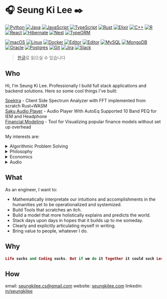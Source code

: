 # :headphones: Seung Ki Lee :black_nib:

<!-- <a href=https://github.com/anuraghazra/github-readme-stats>
  <img align=right width=400 alt=Github Stats src=https://github-readme-stats.vercel.app/api?username=seungkilee-cs&show_icons=true&theme=dark&include_all_commits=true&count_private=true&hide_border=true>
</a> -->

<!-- ![Top Langs](https://github-readme-stats.vercel.app/api/top-langs/?username=seungkilee-cs&layout=compact&theme=dark&hide_border=true) -->

[![Python](https://img.shields.io/badge/Python-3776AB?logo=python&logoColor=fff)](#)
[![Java](https://img.shields.io/badge/Java-%23ED8B00.svg?logo=openjdk&logoColor=white)](#)
[![JavaScript](https://img.shields.io/badge/JavaScript-F7DF1E?logo=javascript&logoColor=000)](#)
[![TypeScript](https://img.shields.io/badge/TypeScript-3178C6?logo=typescript&logoColor=fff)](#)
[![Rust](https://img.shields.io/badge/Rust-%23000000.svg?e&logo=rust&logoColor=white)](#)
[![Elixir](https://img.shields.io/badge/Elixir-%234B275F.svg?&logo=elixir&logoColor=white)](#)
[![C++](https://img.shields.io/badge/C++-%2300599C.svg?logo=c%2B%2B&logoColor=white)](#)
[![R](https://img.shields.io/badge/R-%23276DC3.svg?logo=r&logoColor=white)](#)
[![React](https://img.shields.io/badge/React-%2320232a.svg?logo=react&logoColor=%2361DAFB)](#)
[![Hibernate](https://img.shields.io/badge/Hibernate-59666C?logo=hibernate&logoColor=fff)](#)
[![Nest](https://img.shields.io/badge/Nest.js-%23E0234E.svg?logo=nestjs&logoColor=white)](#)
[![TypeORM](https://img.shields.io/badge/TypeORM-FE0803?logo=typeorm&logoColor=fff)](#)

[![macOS](https://img.shields.io/badge/macOS-000000?logo=apple&logoColor=F0F0F0)](#)
[![Linux](https://img.shields.io/badge/Linux-FCC624?logo=linux&logoColor=black)](#)
[![Docker](https://img.shields.io/badge/Docker-2496ED?logo=docker&logoColor=fff)](#)
[![Editor](https://img.shields.io/badge/Neovim-57A143?logo=neovim&logoColor=fff)](#)
[![Editor](https://img.shields.io/badge/Zed-white?style=flat-square&logo=zedindustries&logoColor=084CCF)](https://code.visualstudio.com/)
[![MySQL](https://img.shields.io/badge/MySQL-4479A1?logo=mysql&logoColor=fff)](#)
[![MongoDB](https://img.shields.io/badge/MongoDB-%234ea94b.svg?logo=mongodb&logoColor=white)](#)
[![Oracle](https://custom-icon-badges.demolab.com/badge/Oracle-F80000?logo=oracle&logoColor=fff)](#)
[![Postgres](https://img.shields.io/badge/Postgres-%23316192.svg?logo=postgresql&logoColor=white)](#)
[![Git](https://img.shields.io/badge/Git-F05032?logo=git&logoColor=fff)](#)
[![Jira](https://img.shields.io/badge/Jira-0052CC?logo=jira&logoColor=fff)](#)
[![Slack](https://img.shields.io/badge/Slack-4A154B?logo=slack&logoColor=fff)](#)

> [한글](README.ko.md)로 읽으실 수 있습니다

## Who
Hi, I'm Seung Ki Lee. Professionally I build full stack applications and backend solutions. Here so some cool things I've built:

[Spektra](https://www.seungkilee.com/spektra) - Client Side Spectrum Analyzer with FFT implemented from scratch Rust+WASM  
[Saku Audio Player](https://www.seungkilee.com/saku-audio-player) - Audio Player With AutoEq Supported 10 Band PEQ for IEM and Headphone  
[Financial Modeling](https://www.seungkilee.com/Financial-Modeling/) - Tool for Visualizing popular finance models without set up overhead  
<!--! 
[Alethea Interactive]() - Visualizing my understanding of Heidegger with metaphors  
[FE3H Save Editor Web]() - Web editor for Fire Emblem Three Houses Save editing using Rust Core for binary handling and Typescript interface
[GYTMDL GUI]() - Cross Platform desktop wrapper for [gytmdl]() written in Tuari + TS + Vite for easy cookie handling and QoL improvements
[HistoFlow]() - AI Cancer detection application with TS interface and Kotlin Springboot backend with Python ML Services
-->

My interests are: 


<details>
  <summary> Algorithmic Problem Solving </summary>
  
  Some people like Sudoku, some people like crossword puzzles. For me, algorithmic problems are like that. I think these show the process of my problem solving approach in general programming. Most of the time I just take notes on the submission and don't publish the solution, but the process is largely the same.

  Here are some leetcode solution showing not just the logic of the solution, but the system in which I approach a problem:
  - [2197. Replace Non-Coprime Numbers in Array](https://leetcode.com/problems/replace-non-coprime-numbers-in-array/solutions/7194687/euclid-algorithm-for-gcd-with-monotonic-slctq/)
  
  - [1935. Maximum Number of Words You Can Type](https://leetcode.com/problems/maximum-number-of-words-you-can-type/solutions/7190723/on-counter-solution-without-flags-by-lee-bz6m/)

  I also like investigating underneath the hood algorithms of how things:
  - [Image Compression by K Means Clustering](https://github.com/seungkilee-cs/K-Means-Image-Compression)  
  
  - [Fast Fourier Transform](https://github.com/seungkilee-cs/spektra/tree/master/rust-audio-processor)


</details>

<!--!
#### [Image Compression](https://github.com/seungkilee-cs/K-Means-Image-Compression)
<details>
  <summary> K Means Clustering based image compression </summary>
  

</details>
-->


<details>
  <summary> Philosophy </summary>
  
  I believe that philosophy, much like mathematics is a tool we can employee to solve a problem.  
  I'm Fascinated by Phenomenology and Modal Logic and I want to use the formal structure and concepts in Engineering to operationalize the narrative insights and achievements in humanities that haven't been streamlined.  
</details>


<!--!
<details>
<summary> Code </summary>
#### [Heidegger's Hermeneutic Circle Interpretation and Visualization]()
My biggest problem in understanding Heidegger was not merely difficulty in interpretating the text, but grasping the concept beyond the formal logic. Being and Time was difficult but very logical and streamlined, whereas the post-Kehre ideas in [What is Metaphysics]() was conceptually incompatible with the logical procedure of understanding. Only after I understood that Heidegger was disclosing a process rather than deriving it, was I able to understand the seemingly circular justifications.

#### [CWD Model of Desire]()
My critique from reading fo Deleuze's Rhizomatic Desire and the social constructionism it leads to, and my attempt to augment on it using graph theory concepts.

#### [Recursive Nature of Human Consciousness]()
Interpretation on Kierkegaard's "Life can only be reflected backward but lived forward" and Ricoeur's narrative explanation of Idem and Ipse identities operationalized with mutual recursion in Computer Science.

<summary> Writing </summary>

#### [Singular Other]()
My critique of Emmanuel Levinas and general principle of "broadening the circle." Establishing ethics as already and always fragmented, and the goal of macro system being not imposition of a grand standing but rather a defragmentation.

#### [Agnesification and Conceptual Bricolage]()
My thoguhts on how to build on someone's work not off of their authority, in contrasting methodology of conceptual adoptation in Stewart Hall - Gramsci/Lukacs vs Spivak - Gramsci.

#### [Seismicity of Idea]()
Examining Husserl's Problem Statement and 

#### [Ethical Descent - Transcending Problem of Intersubjectivity]()
My Critique of 

#### [Socio-Linguistic Symbolic Order]()
Explaining the mechanisms of how structural pre-conscious concepts manifest in m

#### [Power to Will - Foucauldian Inversion of ]()
Evaluation of Heidegger's Gestell vs Poiesis, and borrowing from directions that Foucault alludes to in order to explain the problem of fixed point analysis of Gestell vs Poiesis, and Will as Gestalt rather than collective of individual wills, and how power operates not as individual sway but rather as bending of the epistemic plane on which the wills manifest.
</details>

-->
 
<details>
  <summary> Economics </summary>

  I started out as a Finance and Economics major in college, before I changed courses to engineering school for Computer Science degree. I liked Economics enough that I did finish the program and graduated with B.S. in both Computer Science and Economics. I did have to take over 150 credit hours and every interim semesters to do so. Was it worth it? I guess we won't know just yet.
  
### [Financial Modeling](https://www.seungkilee.com/Financial-Modeling/)

  Python is generally the go to tool for most people in finance and economics in visualizing the models used in Finances. However a lot of my friends back in college days knew of matplotlib but only knew how to copy paste from stackoverflow. The amount of times I had to help someone set up conda on their windows laptop for python was actually astounding.

  Of course, now with the LLMs it would be easy to adjust the models in visualization to however you want. But for those trying to understand the basis of the model and how variables interact with one another, would benefit from a real time visualization without having to install anything. I wished that something like this would exist back in college, and I think still a lot of people in school for economics and finances can benefit from simple and intuitive, interactive visualization tool without any set up overhead
  
  [Demo](https://www.seungkilee.com/Financial-Modeling/) | [Code](https://github.com/seungkilee-cs/Financial-Modeling)
</details>

<!--!
### [Writing](https://www.seungkilee.com/blog)  
I like to just jot down my thoughts on different topics, most are meaningless but some maybe helpful. [Blog](https://www.seungkilee.com/blog)
-->

<!--! 

### Data Science  
<details>
  Coming from the background of Computer Science and Economics, applied statistics was a natural intersection in the Venn Diagram of my interests and expertise. Starting with Machine Learning courses in college, I've been working on constructing models that more holistically explains the phenomena and more accurately predict the outcome.

  [HistoFlow]() - AI Cancer detection application with TS interface and Kotlin Springboot backend with Python ML Services
</details>
-->

<details>
  <summary> Audio </summary>
  
  I moved around a lot in my life so naturally my headphone collection is limited to a very small core devices like Focal Clear, Sennheiser HD800S, Hifiman HE6, Hifiman HE1000 V2. Naturally the Dac/Amps and sources are also largely consolidated. On the other hand, I have much more comprehensive collection of things more portable like IEMs and portable DACs. My interest in portable and local audio is what largely drives my audio related projects.

### [Spektra](https://www.seungkilee.com/spektra)
  
  Before I found Qobuz, there were some suspicious FLAC vendors online that had the lossless containers filled with ripped audio in 128kbps. While I had my suspicions of these cases, to make sure I used tools like [Spek](spek.cc) to verify that it had full range of audio signals. But installing spek on different machines was a little overhead, but an overhead nontheless. So I wanted to build a tool that can do what spek does but without any install and without any server side processing for privacy. Thus, 
  
  Spectrum Analyzer hosted on static page, with RUST Core and JS Interface. My attempt at [Spek](spek.cc) for Web.  
  
  [Demo](https://www.seungkilee.com/spektra) | [Code](https://github.com/seungkilee-cs/spektra)
  
### [Saku Audio Player](https://www.seungkilee.com/saku-audio-player)
  
  Audio Player With AutoEq Supported 10 Band PEQ for IEM and Headphone
  
  I love using the PEQ functionality on PowerAmp on Android, and EqualizerAPO on windows. But again,  I felt that   
  
  [Demo](https://www.seungkilee.com/saku-audio-player) | [Code](https://github.com/seungkilee-cs/saku-audio-player)
  
</details>

<!--! 
#### [QuadBridge](https://github.com/seungkilee-cs/QuadBridge)
<details>
  <summary> inverting the Android audio control to turn LG smartphones to external DACs rather than E-wastes </summary>
</details>
-->

## What
As an engineer, I want to:   
- Mathematically interpretate our intuitions and accomplishments in the humanities yet to be operationalized and systemized.  
- Build Tools that scratches an itch.
- Build a model that more holistically explains and predicts the world.  
- Stack days upon days in hopes that it builds up to me someday.  
- Clearly and explicitly articulating myself in writing.  
- Bring value to people, whatever I do.  

<!--![Seung Ki's Github Stats](https://github-readme-stats.vercel.app/api?username=seungkilee-cs&layout=compact&theme=material-palenight)-->
<!--![Seung Ki's Language stats](https://github-readme-stats.anuraghazra1.vercel.app/api/top-langs/?username=seungkilee-cs&layout=compact&theme=material-palenight)-->


## Why
<h4>

```elixir
Life sucks and Coding sucks. But if we do it Together it could suck Less.
```
</h4>

## How
email: [seungkilee.cs@gmail.com](mailto:seungkilee.cs@gmail.com)
website: [seungkilee.com](https://www.seungkilee.com)
linkedin: [in/seungkilee](linkedin.com/in/seungkilee)
